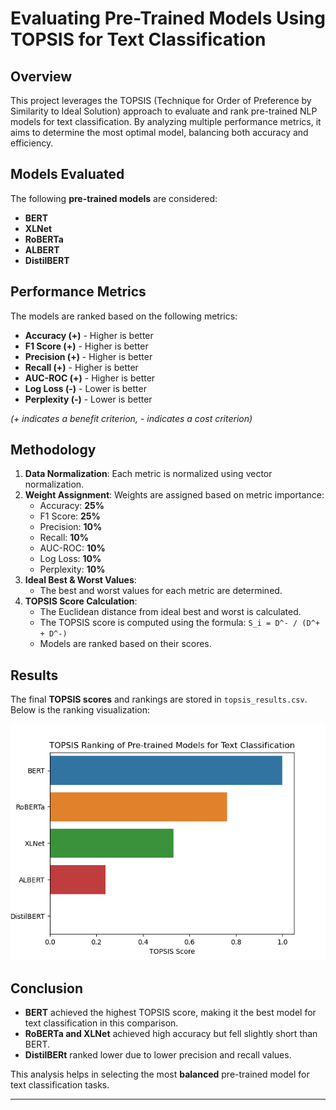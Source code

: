 # Evaluating Pre-Trained Models Using TOPSIS for Text Classification

## Overview
This project leverages the TOPSIS (Technique for Order of Preference by Similarity to Ideal Solution) approach to evaluate and rank pre-trained NLP models for text classification. By analyzing multiple performance metrics, it aims to determine the most optimal model, balancing both accuracy and efficiency.

## Models Evaluated
The following **pre-trained models** are considered:
- **BERT**
- **XLNet**
- **RoBERTa**
- **ALBERT**
- **DistilBERT**

## Performance Metrics
The models are ranked based on the following metrics:
- **Accuracy (+)** - Higher is better
- **F1 Score (+)** - Higher is better
- **Precision (+)** - Higher is better
- **Recall (+)** - Higher is better
- **AUC-ROC (+)** - Higher is better
- **Log Loss (-)** - Lower is better
- **Perplexity (-)** - Lower is better

*(+ indicates a benefit criterion, - indicates a cost criterion)*

## Methodology
1. **Data Normalization**: Each metric is normalized using vector normalization.
2. **Weight Assignment**: Weights are assigned based on metric importance:
   - Accuracy: **25%**
   - F1 Score: **25%**
   - Precision: **10%**
   - Recall: **10%**
   - AUC-ROC: **10%**
   - Log Loss: **10%**
   - Perplexity: **10%**
3. **Ideal Best & Worst Values**:
   - The best and worst values for each metric are determined.
4. **TOPSIS Score Calculation**:
   - The Euclidean distance from ideal best and worst is calculated.
   - The TOPSIS score is computed using the formula:
     `S_i = D^- / (D^+ + D^-)`
   - Models are ranked based on their scores.

## Results
The final **TOPSIS scores** and rankings are stored in `topsis_results.csv`. Below is the ranking visualization:

![TOPSIS Ranking](topsis_ranking.png)

## Conclusion
- **BERT** achieved the highest TOPSIS score, making it the best model for text classification in this comparison.
- **RoBERTa and XLNet** achieved high accuracy but fell slightly short than BERT.
- **DistilBERt** ranked lower due to lower precision and recall values.

This analysis helps in selecting the most **balanced** pre-trained model for text classification tasks.

---

